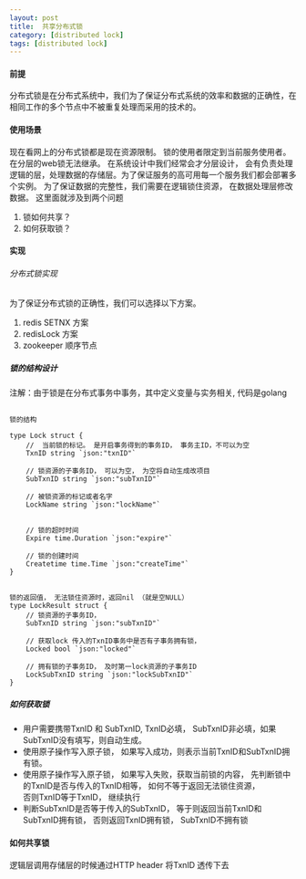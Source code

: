 ```yaml
---
layout: post
title:  共享分布式锁
category: [distributed lock]
tags: [distributed lock]
---
```


#### 前提

分布式锁是在分布式系统中，我们为了保证分布式系统的效率和数据的正确性，在相同工作的多个节点中不被重复处理而采用的技术的。



#### 使用场景

现在看网上的分布式锁都是现在资源限制。 锁的使用者限定到当前服务使用者。 在分层的web锁无法继承。
在系统设计中我们经常会才分层设计， 会有负责处理逻辑的层，处理数据的存储层。为了保证服务的高可用每一个服务我们都会部署多个实例。 
为了保证数据的完整性，我们需要在逻辑锁住资源， 在数据处理层修改数据。   这里面就涉及到两个问题

1. 锁如何共享？
2. 如何获取锁？



####  实现


###### 分布式锁实现

为了保证分布式锁的正确性，我们可以选择以下方案。

1. redis SETNX 方案
2. redisLock 方案
2. zookeeper 顺序节点


##### 锁的结构设计

注解：由于锁是在分布式事务中事务，其中定义变量与实务相关, 代码是golang

``` 

锁的结构

type Lock struct {
	//  当前锁的标记。 是开启事务得到的事务ID， 事务主ID，不可以为空
	TxnID string `json:"txnID"`

	// 锁资源的子事务ID， 可以为空， 为空将自动生成改项目
	SubTxnID string `json:"subTxnID"`

	// 被锁资源的标记或者名字
	LockName string `json:"lockName"`

	
	// 锁的超时时间
    Expire time.Duration `json:"expire"`

    // 锁的创建时间
	Createtime time.Time `json:"createTime"`
}


锁的返回值， 无法锁住资源时，返回nil （就是空NULL）
type LockResult struct {
	// 锁资源的子事务ID， 
	SubTxnID string `json:"subTxnID"`

	// 获取lock 传入的TxnID事务中是否有子事务拥有锁，
	Locked bool `json:"locked"`

	// 拥有锁的子事务ID， 及时第一lock资源的子事务ID
	LockSubTxnID string `json:"lockSubTxnID"`
}

```

##### 如何获取锁

- 用户需要携带TxnID 和 SubTxnID, TxnID必填， SubTxnID非必填，如果SubTxnID没有填写，则自动生成。 
- 使用原子操作写入原子锁， 如果写入成功，则表示当前TxnID和SubTxnID拥有锁。
- 使用原子操作写入原子锁， 如果写入失败，获取当前锁的内容， 先判断锁中的TxnID是否与传入的TxnID相等， 如何不等于返回无法锁住资源，   
否则TxnID等于TxnID， 继续执行
- 判断SubTxnID是否等于传入的SubTxnID， 等于则返回当前TxnID和SubTxnID拥有锁， 否则返回TxnID拥有锁， SubTxnID不拥有锁




#### 如何共享锁

逻辑层调用存储层的时候通过HTTP header 将TxnID 透传下去














